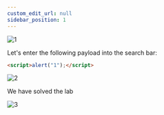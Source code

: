 ```yaml
---
custom_edit_url: null
sidebar_position: 1
---
```


![1](https://github.com/Knign/Write-ups/assets/110326359/523afbbc-8b86-4400-9934-321100b7fbbf)

Let's enter the following payload into the search bar:

```html
<script>alert("1");</script>
```

![2](https://github.com/Knign/Write-ups/assets/110326359/00d9c073-35e7-4b75-b8b1-a0f54c755d76)

We have solved the lab

![3](https://github.com/Knign/Write-ups/assets/110326359/a725d514-74f5-479d-8b99-43b4e924a34f)

